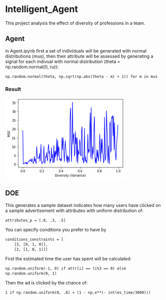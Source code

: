 # Intelligent_Agent
This project analysis the effect of diversity of professions in a team.
## Agent
in Agent.ipynb first a set of individuals will be generated with normal distributions (mus), then their attribute will be assessed by generating a signal for each indivual
with normal distribution (theta = np.random.normal(0, ru)):
```
np.random.normal(theta, np.sqrt(np.abs(theta - m) + 1)) for m in mus
```
### Result
<img src="https://github.com/aicam/Intelligent_Agent/blob/master/result.png?raw=true" />

## DOE
This generates a sample dataset indicates how many users have clicked on a sample advertisement with attributes with uniform distribution of:
````
attributes_p = [.8, .3, .5]
````
You can specify conditions you prefer to have by
```
conditions_constraints = [
    [3, [0, 1, 0]],
    [2, [1, 0, 1]]]
```
First the estimated time the user has spent will be calculated:
```
np.random.uniform(-1, 0) if attr[i] == (i%3 == 0) else np.random.uniform(0, 1)
```
Then the ad is clicked by the chance of:
```
1 if np.random.uniform(0, .8) < (1 - np.e**(- int(es_time/3000)))
```
